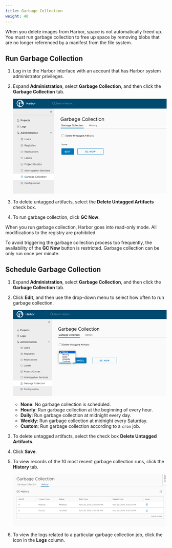 ```yaml
---
title: Garbage Collection
weight: 40
---
```


When you delete images from Harbor, space is not automatically freed up. You must run garbage collection to free up space by removing blobs that are no longer referenced by a manifest from the file system.  

## Run Garbage Collection

1. Log in to the Harbor interface with an account that has Harbor system administrator privileges.
1. Expand **Administration**, select **Garbage Collection**, and then click the **Garbage Collection** tab.

    ![Garbage collection](../../img/garbage-collection.png)

1. To delete untagged artifacts, select the **Delete Untagged Artifacts** check box. 
1. To run garbage collection, click **GC Now**.

When you run garbage collection, Harbor goes into read-only mode. All modifications to the registry are prohibited.

To avoid triggering the garbage collection process too frequently, the availability of the **GC Now** button is restricted. Garbage collection can be only run once per minute.

## Schedule Garbage Collection

1. Expand **Administration**, select **Garbage Collection**, and then click the **Garbage Collection** tab.
1. Click **Edit**, and then use the drop-down menu to select how often to run garbage collection.

    ![Schedule garbage collection](../../img/gc-policy.png)

    * **None**: No garbage collection is scheduled.
    * **Hourly**: Run garbage collection at the beginning of every hour.
    * **Daily**: Run garbage collection at midnight every day.
    * **Weekly**: Run garbage collection at midnight every Saturday.
    * **Custom**: Run garbage collection according to a `cron` job.
    
1. To delete untagged artifacts, select the check box **Delete Untagged Artifacts**.    
1. Click **Save**.
1. To view records of the 10 most recent garbage collection runs, click the **History** tab.

    ![Garbage collection history](../../img/gc-history.png)

1. To view the logs related to a particular garbage collection job, click the icon in the **Logs** column.
